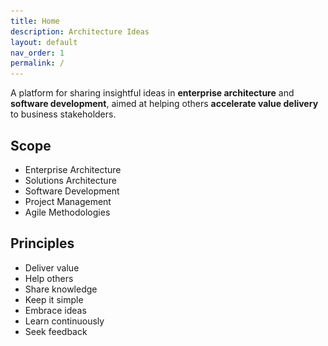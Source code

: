 ```yaml
---
title: Home
description: Architecture Ideas
layout: default
nav_order: 1
permalink: /
---
```


A platform for sharing insightful ideas in **enterprise architecture** and **software development**, aimed at helping others **accelerate value delivery** to business stakeholders.

[//]: <img src="/images/archideas-schema2.png">

## Scope 
- Enterprise Architecture
- Solutions Architecture
- Software Development
- Project Management
- Agile Methodologies

## Principles
- Deliver value
- Help others
- Share knowledge
- Keep it simple
- Embrace ideas
- Learn continuously
- Seek feedback
